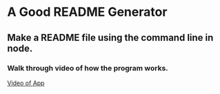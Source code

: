 # A Good README Generator

## Make a README file using the command line in node.

### Walk through video of how the program works.

<a href="https://drive.google.com/file/d/1bqdUuswPKUepYVDU4gZ17gnSHtmF-hRc/view?usp=sharing" target="_blank">Video of App</a>
